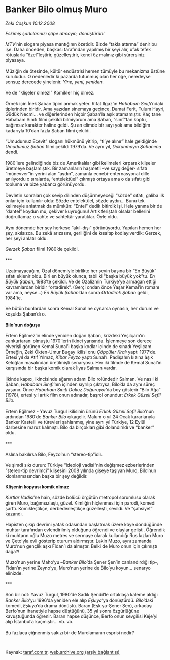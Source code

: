 # Banker Bilo olmuş Muro

*Zeki Coşkun 10.12.2008*

<div class="taraf_structure_2col_1zq">
<div class="margen_n">



 <p><i>Eskimiş şarkılarınızı çöpe atmayın, dönüştürün! <br/><br/>MTV</i>’nin sloganı piyasa mantığının özetidir. Bizde “takla attırma” denir bu işe. Daha önceden, başkası tarafından yapılmış bir şeyi alır, ufak tefek rötuşlarla “özel”leştirir, güzelleştirir, kendi öz malınız gibi sürersiniz piyasaya. <br/><br/>Müziğin de ötesinde, kültür endüstrisi hemen tümüyle bu mekanizma üstüne kuruludur. O nedenledir ki pazarda tutunmuş olan her öğe, neredeyse sonsuz derecede yinelenir. <i>Yine, yeni, yeniden. </i><br/><br/>Ve de “klişeler ölmez!” Komikler hiç ölmez. <br/><br/>Örnek için İnek Şaban tipini anmak yeter. Rıfat Ilgaz’ın <i>Hababam Sınıfı</i>’ndaki tiplerinden biridir. Ama yazıdan sinemaya geçince, Damat Ferit, Tulum Hayri, Güdük Necmi... ve diğerlerinden hiçbir Şaban’la aşık atamamıştır. Kaç tane Hababam Sınıfı filmi çekildi bilmiyorum ama Şaban, “sınıf”tan koptu, bağımsız karakter haline geldi. Şu an elimde bir sayı yok ama bildiğim kadarıyla 10’dan fazla Şaban filmi çekildi. <br/><br/>“Umudumuz Ecevit” sloganı hükmünü yitirip, “ti’ye alınır” hale geldiğinde <i>Umudumuz Şaban</i> filmi çekildi 1979’da. Ve aynı yıl, <i>Dokunmayın Şabanıma</i> dendi. <br/><br/>1980’lere gelindiğinde biz de Amerikalılar gibi kelimeleri kırparak klişeler üretmeye başlamıştık. Bir zamanların haşmetli –ve saygıdeğer- sıfatı “münevver”in yerini alan “aydın”, zamanla ecnebi-enternasyonal dille anılıyordu o sıralarda, “entelektüel” çıkmıştı ortaya ama o da sıfatı gibi topluma ve bize yabancı görünüyordu. <br/><br/>Devletin sonraları çok sevip dilinden düşürmeyeceği “sözde” sıfatı, galiba ilk onlar için kullanılır oldu: Sözde entelektüel, sözde aydın... Bunu tek kelimeyle anlatmak da mümkün: “Entel” dedik bitirdik işi. Hele yanına bir de “dantel” koydun mu, çekiver kuyruğunu! Artık feriştah olsalar bellerini doğrultamaz o sahte ve sahtekâr yaratıklar. Öyle oldu. <br/><br/>Aynı dönemde her şey herkese “akıl-dışı” görünüyordu. Yapılan hemen her şey, akılsızca. Bu zekâ arızasını, geriliğini de kısaltıp kodlayıverdik: Gerzek, her şeyi anlatır oldu. <i><br/><br/>Gerzek Şaban</i> filmi 1980’de çekildi. <br/><br/>*** <br/><br/>Uzatmayacağım, Özal dönemiyle birlikte her şeyin başına bir “En Büyük” sıfatı eklenir oldu. Biri en büyük olunca, tabii ki “başka büyük yok”tu. <i>En Büyük Şaban</i>, 1983’te çekildi. Ve de Özalizmin Türkiye’ye armağan ettiği kavramlardan biridir “ortadirek”. (Gerçi ondan önce Yaşar Kemal’in romanı var ama, neyse...) <i>En Büyük Şaban</i>’dan sonra <i>Ortadirek Şaban</i> geldi, 1984’te. <br/><br/>Ve bütün bunlardan sonra Kemal Sunal ne oynarsa oynasın, her durum ve koşulda Şaban’dı o. <b><br/><br/>Bilo’nun doğuşu </b><br/><br/>Ertem Eğilmez’in elinde yeniden doğan Şaban, krizdeki Yeşilçam’ın cankurtaranı olmuştu 1970’lerin ikinci yarısında. İşlenmeye son derece elverişli görünen Kemal Sunal’ı başka kodlar içinde de sınadı Yeşilçam. Örneğin, Zeki Ökten-Umur Bugay ikilisi onu <i>Çöpçüler Kralı</i> yaptı 1977’de. Ertesi yıl da Atıf Yılmaz, <i>Kibar Feyzo</i> yaptı Sunal’ı. Padişahın kızına âşık Keloğlan masalından üretilmişti senaryosu. Her iki filmde de Kemal Sunal’ın karşısında bir başka komik olarak İlyas Salman vardır. <br/><br/>İlkinde kapıcı, ikincisinde ağanın adamı Bilo rolündedir Salman. Ve nasıl ki Şaban, <i>Hababam Sınıfı</i>’nın içinden sıyrılıp çıktıysa, Bilo’da da aynı süreç yaşanır. Önce <i>Hababam Sınıfı Dokuz Doğuruyor</i>’da boy gösterir “Bilo Ağa” (1978), ertesi yıl artık film onun adınadır, başrol onundur: <i>Erkek Güzeli Sefil Bilo</i>. <br/><br/>Ertem Eğilmez - Yavuz Turgul ikilisinin ürünü <i>Erkek Güzeli Sefil Bilo</i>’nun ardından 1980’de <i>Banker Bilo</i> çıkagelir. Malum o yıl 24 Ocak kararlarıyla Banker Kastelli ve türevleri şahlanmış, yine aynı yıl Türkiye, 12 Eylül darbesine maruz kalmıştı. Bilo da birçokları gibi dolandırıldı ve “banker” oldu. <br/><br/>*** <br/><br/>Aslına bakılırsa Bilo, Feyzo’nun “stereo-tip”idir. <br/><br/>Ve şimdi sıkı durun: Türkiye “ideoloji vadisi”nin değişmez ezberlerinden “stereo-tip devrimci” klişesini 2008 yılında gişeye taşıyan Muro, Bilo’nun klonlanmasından başka bir şey değildir. <b><br/><br/>Klişenin kopyası komik olmaz</b><i> <br/><br/>Kurtlar Vadisi</i>’ne hain, sözde bölücü örgütün metropol sorumlusu olarak giren Muro, bağımsızlaştı, güzel. Kimliğin hiçlenmesi için parodi, komedi şarttı. Komikleştikçe, derbederleştikçe güzelleşti, sevildi. Ve “şahsiyet” kazandı. <br/><br/>Hapisten çıkıp devrimi yatak odasından başlatmak üzere köye döndüğünde muhtar tarafından evlendirilmiş olduğunu öğrendi ve olaylar gelişti. Öğrendik ki muhtarın oğlu Muzo metres ve sermaye olarak kullandığı Rus kızları Muro ve Çeto’yla evli gösterip oturum aldırmıştır. Lakin Muzo, aynı zamanda Muro’nun gençlik aşkı Fidan’ı da almıştır. Belki de Muro onun için çıkmıştı dağa?! <br/><br/>Muzo’nun yerine Maho’yu –<i>Banker Bilo</i>’da Şener Şen’in canlandırdığı tip-, Fidan’ın yerine Zeyno’yu, Muro’nun yerine de Bilo’yu koyun... senaryo elinizde. <br/><br/>*** <br/><br/>Son bir not: Yavuz Turgul, 1980’de Sadık Şendil’le ortaklaşa kaleme aldığı <i>Banker Bilo</i>’yu 1996’da yeniden ele alıp <i>Eşkıya</i>’ya dönüştürdü. <i>Bilo</i>’daki komedi, <i>Eşkıya</i>’da drama dönüştü. Baran (Eşkıya-Şener Şen), arkadaşı Berfo’nun ihanetiyle hapse düştüğünü, 35 yıl sonra özgürlüğüne kavuştuğunda öğrenir. Baran hapse düşünce, Berfo onun sevgilisi Keje’yi alıp İstanbul’a kaçmıştır... vb. vb. <br/><br/>Bu fazlaca çiğnenmiş sakızı bir de Murolamanın esprisi nedir?</p>

<br/>


<div id="taraf_not">
</div>

</div>


</div>

Kaynak: [taraf.com.tr](http://taraf.com.tr:80/makale/3048.htm), [web.archive.org (arşiv bağlantısı)](http://web.archive.org/web/20090201184124/http://taraf.com.tr:80/makale/3048.htm)
